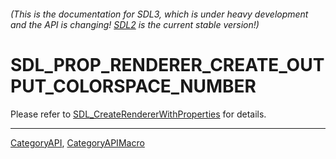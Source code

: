 ###### (This is the documentation for SDL3, which is under heavy development and the API is changing! [SDL2](https://wiki.libsdl.org/SDL2/) is the current stable version!)
# SDL_PROP_RENDERER_CREATE_OUTPUT_COLORSPACE_NUMBER

Please refer to [SDL_CreateRendererWithProperties](SDL_CreateRendererWithProperties) for details.

----
[CategoryAPI](CategoryAPI), [CategoryAPIMacro](CategoryAPIMacro)


